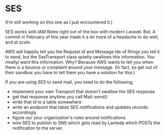 # SES

(I'm still working on this one as I just encountered it.)

SES works with IAM Roles right out of the box with modern Laravel. But. A commit in February of this year made it a lot more of a headache to do well, and at scale.

AWS will happily tell you the Request Id and Message Ids of things you tell it to send, but the SesTransport class quietly swallows this information. You /really/ want this information. Why? Because AWS wants to tell you when there is a bounce or complaint around your message. (In fact, so get out of their sandbox you have to tell them you have a solution for this.)

If you are using SES to send mail, you need to do the following;
- implement your own Transport that doesn't swallow the SES response
- get that response anytime you call Mail::send()
- write that id to a table somewhere
- write an endpoint that takes SES notifications and updates records accordingly
- figure our your organization's rules around notifications
- wire SES to publish to SNS which gets read by Lambda which POSTs the notification to the server.


